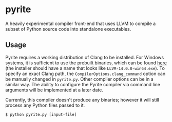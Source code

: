 # pyrite

A heavily experimental compiler front-end that uses LLVM to compile a subset of Python source code into standalone executables.

## Usage

Pyrite requires a working distribution of Clang to be installed. For Windows systems, it is sufficient
to use the prebuilt binaries, which can be found [here](https://github.com/llvm/llvm-project/releases) (the installer should have a name that looks like `LLVM-14.0.0-win64.exe`).
To specify an exact Clang path, the `CompilerOptions.clang_command` option can be manually changed in `pyrite.py`. Other compiler options can be in a similar way. The ability
to configure the Pyrite compiler via command line arguments will be implemented at a later date.

Currently, this compiler doesn't produce any binaries; however it will still process any Python files passed to it.
```
$ python pyrite.py [input-file]
```
